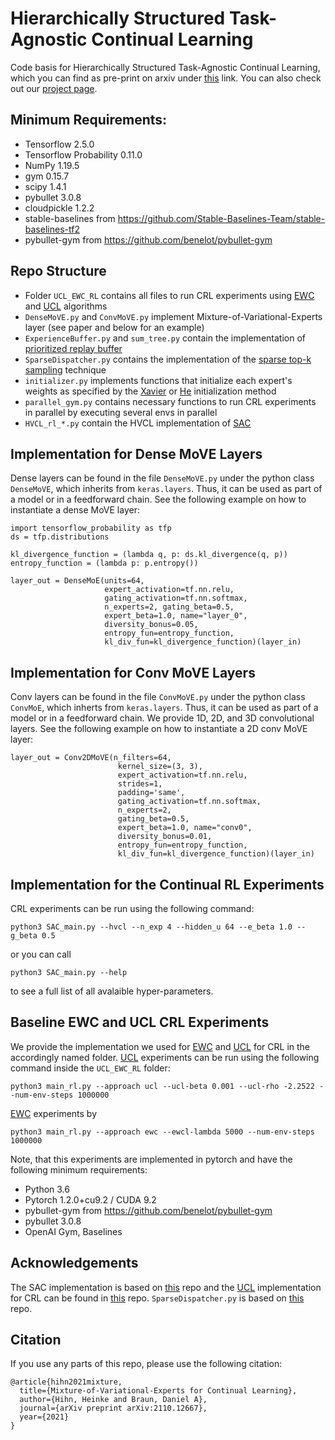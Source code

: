 # Hierarchically Structured Task-Agnostic Continual Learning
Code basis for Hierarchically Structured Task-Agnostic Continual Learning, which you can find as pre-print on arxiv under [this](https://arxiv.org/pdf/2110.12667.pdf) link. You can also check out our [project page](https://sites.google.com/view/hvcl/home).

## Minimum Requirements: 

- Tensorflow 2.5.0
- Tensorflow Probability 0.11.0
- NumPy 1.19.5
- gym 0.15.7
- scipy 1.4.1
- pybullet 3.0.8
- cloudpickle 1.2.2
- stable-baselines from https://github.com/Stable-Baselines-Team/stable-baselines-tf2
- pybullet-gym from https://github.com/benelot/pybullet-gym

## Repo Structure
- Folder `UCL_EWC_RL` contains all files to run CRL experiments using [EWC](https://www.pnas.org/doi/10.1073/pnas.1611835114) and [UCL](https://papers.nips.cc/paper/2019/file/2c3ddf4bf13852db711dd1901fb517fa-Paper.pdf) algorithms
- `DenseMoVE.py` and `ConvMoVE.py` implement Mixture-of-Variational-Experts layer (see paper and below for an example)
- `ExperienceBuffer.py` and `sum_tree.py` contain the implementation of [prioritized replay buffer](https://arxiv.org/pdf/1511.05952.pdf)
- `SparseDispatcher.py` contains the implementation of the [sparse top-k sampling](https://arxiv.org/pdf/1701.06538.pdf) technique
- `initializer.py` implements functions that initialize each expert's weights as specified by the [Xavier](http://proceedings.mlr.press/v9/glorot10a/glorot10a.pdf) or [He](https://arxiv.org/abs/1502.01852) initialization method
- `parallel_gym.py` contains necessary functions to run CRL experiments in parallel by executing several envs in parallel
- `HVCL_rl_*.py` contain the HVCL implementation of [SAC](https://arxiv.org/pdf/1812.05905.pdf)

## Implementation for Dense MoVE Layers
Dense layers can be found in the file `DenseMoVE.py` under the python class `DenseMoVE`, which inherits from `keras.layers`. Thus, it can be used as part of a model or in a feedforward chain. See the following example on how to instantiate a dense MoVE layer:
```
import tensorflow_probability as tfp
ds = tfp.distributions

kl_divergence_function = (lambda q, p: ds.kl_divergence(q, p))
entropy_function = (lambda p: p.entropy())

layer_out = DenseMoE(units=64, 
                     expert_activation=tf.nn.relu,
                     gating_activation=tf.nn.softmax,
                     n_experts=2, gating_beta=0.5,
                     expert_beta=1.0, name="layer_0",
                     diversity_bonus=0.05,
                     entropy_fun=entropy_function,
                     kl_div_fun=kl_divergence_function)(layer_in)
```

## Implementation for Conv MoVE Layers
Conv layers can be found in the file `ConvMoVE.py` under the python class `ConvMoE`, which inherts from `keras.layers`. Thus, it can be used as part of a model or in a feedforward chain. We provide 1D, 2D, and 3D convolutional layers. See the following example on how to instantiate a 2D conv MoVE layer:
```
layer_out = Conv2DMoVE(n_filters=64,
                        kernel_size=(3, 3),
                        expert_activation=tf.nn.relu,
                        strides=1,
                        padding='same',
                        gating_activation=tf.nn.softmax,
                        n_experts=2,
                        gating_beta=0.5,
                        expert_beta=1.0, name="conv0",
                        diversity_bonus=0.01,
                        entropy_fun=entropy_function,
                        kl_div_fun=kl_divergence_function)(layer_in)
```
## Implementation for the Continual RL Experiments
CRL experiments can be run using the following command:
```
python3 SAC_main.py --hvcl --n_exp 4 --hidden_u 64 --e_beta 1.0 --g_beta 0.5
```
or you can call 
```
python3 SAC_main.py --help
```
to see a full list of all avalaible hyper-parameters.

## Baseline EWC and UCL CRL Experiments
We provide the implementation we used for [EWC](https://www.pnas.org/doi/10.1073/pnas.1611835114) and [UCL](https://papers.nips.cc/paper/2019/file/2c3ddf4bf13852db711dd1901fb517fa-Paper.pdf) for CRL in the accordingly named folder. [UCL](https://papers.nips.cc/paper/2019/file/2c3ddf4bf13852db711dd1901fb517fa-Paper.pdf) experiments can be run using the following command inside the `UCL_EWC_RL` folder:
```
python3 main_rl.py --approach ucl --ucl-beta 0.001 --ucl-rho -2.2522 --num-env-steps 1000000 
```

[EWC](https://www.pnas.org/doi/10.1073/pnas.1611835114) experiments by
```
python3 main_rl.py --approach ewc --ewcl-lambda 5000 --num-env-steps 1000000 
```

Note, that this experiments are implemented in pytorch and have the following minimum requirements:
- Python 3.6
- Pytorch 1.2.0+cu9.2 / CUDA 9.2
- pybullet-gym from https://github.com/benelot/pybullet-gym
- pybullet 3.0.8
- OpenAI Gym, Baselines

## Acknowledgements
The SAC implementation is based on [this](https://github.com/RickyMexx/SAC-tf2) repo and the [UCL](https://papers.nips.cc/paper/2019/file/2c3ddf4bf13852db711dd1901fb517fa-Paper.pdf) implementation for CRL can be found in [this](https://github.com/csm9493/UCL) repo. `SparseDispatcher.py` is based on [this](https://github.com/tensorflow/tensor2tensor) repo.

## Citation
If you use any parts of this repo, please use the following citation:

```
@article{hihn2021mixture,
  title={Mixture-of-Variational-Experts for Continual Learning},
  author={Hihn, Heinke and Braun, Daniel A},
  journal={arXiv preprint arXiv:2110.12667},
  year={2021}
}
```
